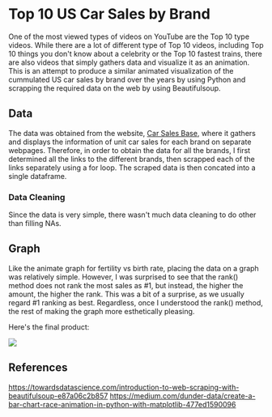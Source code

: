 # Top 10 US Car Sales by Brand

One of the most viewed types of videos on YouTube are the Top 10 type videos. While there are a lot of different type of Top 10 videos, including Top 10 things you don't know about a celebrity or the Top 10 fastest trains, there are also videos that simply gathers data and visualize it as an animation. This is an attempt to produce a similar animated visualization of the cummulated US car sales by brand over the years by using Python and scrapping the required data on the web by using Beautifulsoup.

## Data

The data was obtained from the website, [Car Sales Base](https://carsalesbase.com/), where it gathers and displays the information of unit car sales for each brand on separate webpages. Therefore, in order to obtain the data for all the brands, I first determined all the links to the different brands, then scrapped each of the links separately using a for loop. The scraped data is then concated into a single dataframe.

### Data Cleaning

Since the data is very simple, there wasn't much data cleaning to do other than filling NAs.

## Graph

Like the animate graph for fertility vs birth rate, placing the data on a graph was relatively simple. However, I was surprised to see that the rank() method does not rank the most sales as #1, but instead, the higher the amount, the higher the rank. This was a bit of a surprise, as we usually regard #1 ranking as best. Regardless, once I understood the rank() method, the rest of making the graph more esthetically pleasing.

Here's the final product:

<img src="https://github.com/deborahcheng/us_car_sales_animated/raw/main/us_car_sales.gif">

## References
https://towardsdatascience.com/introduction-to-web-scraping-with-beautifulsoup-e87a06c2b857
https://medium.com/dunder-data/create-a-bar-chart-race-animation-in-python-with-matplotlib-477ed1590096
